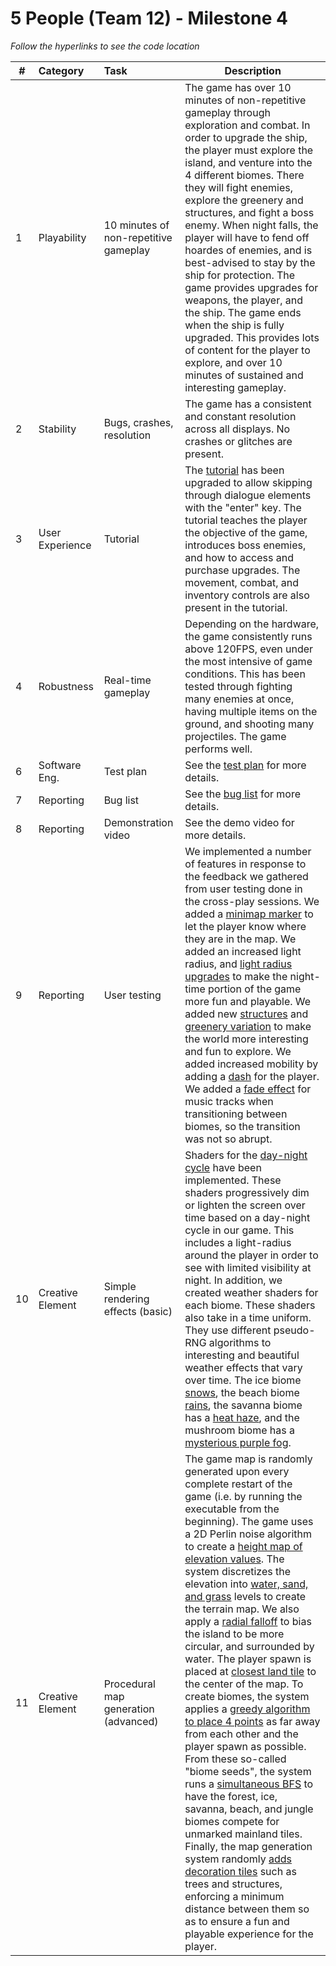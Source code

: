 # 5 People (Team 12) - Milestone 4

_Follow the hyperlinks to see the code location_

| #   | Category         | Task                                  | Description                                                                                                                                                                                                                                                                                                                                                                                                                                                                                                                                                                                                                                                                                                                                                                                                                                                                                                                                                                                                                                                                       |
| --- | :--------------- | :------------------------------------ | --------------------------------------------------------------------------------------------------------------------------------------------------------------------------------------------------------------------------------------------------------------------------------------------------------------------------------------------------------------------------------------------------------------------------------------------------------------------------------------------------------------------------------------------------------------------------------------------------------------------------------------------------------------------------------------------------------------------------------------------------------------------------------------------------------------------------------------------------------------------------------------------------------------------------------------------------------------------------------------------------------------------------------------------------------------------------------- |
| 1   | Playability      | 10 minutes of non-repetitive gameplay | The game has over 10 minutes of non-repetitive gameplay through exploration and combat. In order to upgrade the ship, the player must explore the island, and venture into the 4 different biomes. There they will fight enemies, explore the greenery and structures, and fight a boss enemy. When night falls, the player will have to fend off hoardes of enemies, and is best-advised to stay by the ship for protection. The game provides upgrades for weapons, the player, and the ship. The game ends when the ship is fully upgraded. This provides lots of content for the player to explore, and over 10 minutes of sustained and interesting gameplay.                                                                                                                                                                                                                                                                                                                                                                                                                |
| 2   | Stability        | Bugs, crashes, resolution             | The game has a consistent and constant resolution across all displays. No crashes or glitches are present.                                                                                                                                                                                                                                                                                                                                                                                                                                                                                                                                                                                                                                                                                                                                                                                                                                                                                                                                                                        |
| 3   | User Experience  | Tutorial                              | The [tutorial](LINK) has been upgraded to allow skipping through dialogue elements with the "enter" key. The tutorial teaches the player the objective of the game, introduces boss enemies, and how to access and purchase upgrades. The movement, combat, and inventory controls are also present in the tutorial.                                                                                                                                                                                                                                                                                                                                                                                                                                                                                                                                                                                                                                                                                                                                                              |
| 4   | Robustness       | Real-time gameplay                    | Depending on the hardware, the game consistently runs above 120FPS, even under the most intensive of game conditions. This has been tested through fighting many enemies at once, having multiple items on the ground, and shooting many projectiles. The game performs well.                                                                                                                                                                                                                                                                                                                                                                                                                                                                                                                                                                                                                                                                                                                                                                                                     |
| 6   | Software Eng.    | Test plan                             | See the [test plan](doc/test-plan.md) for more details.                                                                                                                                                                                                                                                                                                                                                                                                                                                                                                                                                                                                                                                                                                                                                                                                                                                                                                                                                                                                                           |
| 7   | Reporting        | Bug list                              | See the [bug list](doc/bug-report.csv) for more details.                                                                                                                                                                                                                                                                                                                                                                                                                                                                                                                                                                                                                                                                                                                                                                                                                                                                                                                                                                                                                          |
| 8   | Reporting        | Demonstration video                   | See the demo video for more details.                                                                                                                                                                                                                                                                                                                                                                                                                                                                                                                                                                                                                                                                                                                                                                                                                                                                                                                                                                                                                                              |
| 9   | Reporting        | User testing                          | We implemented a number of features in response to the feedback we gathered from user testing done in the cross-play sessions. We added a [minimap marker](LINK) to let the player know where they are in the map. We added an increased light radius, and [light radius upgrades](LINK) to make the night-time portion of the game more fun and playable. We added new [structures](LINK) and [greenery variation](LINK) to make the world more interesting and fun to explore. We added increased mobility by adding a [dash](LINK) for the player. We added a [fade effect](LINK) for music tracks when transitioning between biomes, so the transition was not so abrupt.                                                                                                                                                                                                                                                                                                                                                                                                     |
| 10  | Creative Element | Simple rendering effects (basic)      | Shaders for the [day-night cycle](LINK) have been implemented. These shaders progressively dim or lighten the screen over time based on a day-night cycle in our game. This includes a light-radius around the player in order to see with limited visibility at night. In addition, we created weather shaders for each biome. These shaders also take in a time uniform. They use different pseudo-RNG algorithms to interesting and beautiful weather effects that vary over time. The ice biome [snows](LINK), the beach biome [rains](LINK), the savanna biome has a [heat haze](LINK), and the mushroom biome has a [mysterious purple fog](LINK).                                                                                                                                                                                                                                                                                                                                                                                                                          |
| 11  | Creative Element | Procedural map generation (advanced)  | The game map is randomly generated upon every complete restart of the game (i.e. by running the executable from the beginning). The game uses a 2D Perlin noise algorithm to create a [height map of elevation values](LINK). The system discretizes the elevation into [water, sand, and grass](LINK) levels to create the terrain map. We also apply a [radial falloff](LINK) to bias the island to be more circular, and surrounded by water. The player spawn is placed at [closest land tile](LINK) to the center of the map. To create biomes, the system applies a [greedy algorithm to place 4 points](LINK) as far away from each other and the player spawn as possible. From these so-called "biome seeds", the system runs a [simultaneous BFS](LINK) to have the forest, ice, savanna, beach, and jungle biomes compete for unmarked mainland tiles. Finally, the map generation system randomly [adds decoration tiles](LINK) such as trees and structures, enforcing a minimum distance between them so as to ensure a fun and playable experience for the player. |
